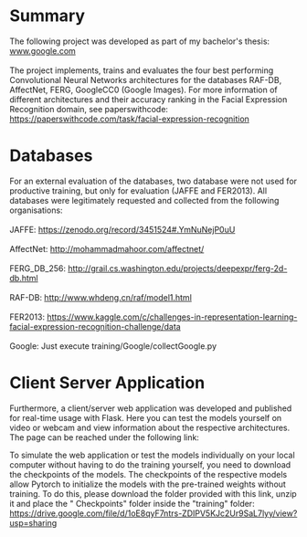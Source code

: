 # Summary

The following project was developed as part of my bachelor's thesis: www.google.com </br></br>The project implements, trains and evaluates the four best performing Convolutional Neural Networks architectures for the databases RAF-DB, AffectNet, FERG, GoogleCC0 (Google Images). For more information of different architectures and their accuracy ranking in the Facial Expression Recognition domain, see paperswithcode: https://paperswithcode.com/task/facial-expression-recognition

# Databases

For an external evaluation of the databases, two database were not used for productive training, but only for evaluation (JAFFE and FER2013). All databases were legitimately requested and collected from the following organisations: </br></br>
JAFFE: https://zenodo.org/record/3451524#.YmNuNejP0uU </br></br>
AffectNet: http://mohammadmahoor.com/affectnet/ </br></br>
FERG_DB_256: http://grail.cs.washington.edu/projects/deepexpr/ferg-2d-db.html </br></br>
RAF-DB: http://www.whdeng.cn/raf/model1.html </br></br>
FER2013: https://www.kaggle.com/c/challenges-in-representation-learning-facial-expression-recognition-challenge/data </br></br>
Google: Just execute training/Google/collectGoogle.py </br>

# Client Server Application

Furthermore, a client/server web application was developed and published for real-time usage with Flask. Here you can test the models yourself on video or webcam and view information about the respective architectures. The page can be reached under the following link: </br>

To simulate the web application or test the models individually on your local computer without having to do the training yourself, you need to download the checkpoints of the models. The checkpoints of the respective models allow Pytorch to initialize the models with the pre-trained weights without training. To do this, please download the folder provided with this link, unzip it and place the " Checkpoints" folder inside the "training" folder: https://drive.google.com/file/d/1oE8qyF7ntrs-ZDIPV5KJc2Ur9SaL7lyy/view?usp=sharing
